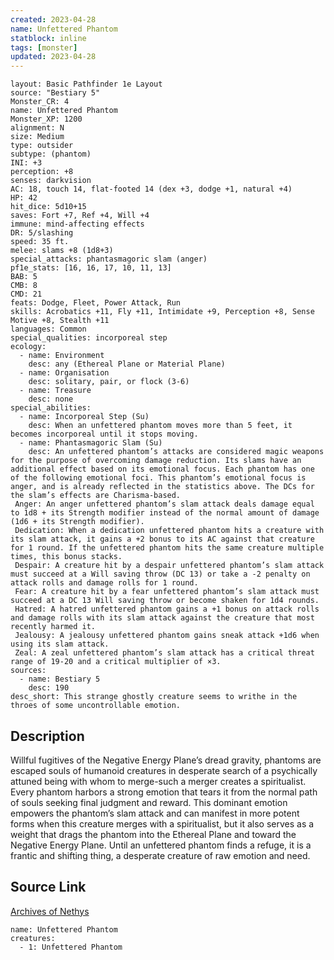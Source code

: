 ```yaml
---
created: 2023-04-28
name: Unfettered Phantom
statblock: inline
tags: [monster]
updated: 2023-04-28
---
```

```statblock
layout: Basic Pathfinder 1e Layout
source: "Bestiary 5"
Monster_CR: 4
name: Unfettered Phantom
Monster_XP: 1200
alignment: N
size: Medium
type: outsider
subtype: (phantom)
INI: +3
perception: +8
senses: darkvision
AC: 18, touch 14, flat-footed 14 (dex +3, dodge +1, natural +4)
HP: 42
hit_dice: 5d10+15
saves: Fort +7, Ref +4, Will +4
immune: mind-affecting effects
DR: 5/slashing
speed: 35 ft.
melee: slams +8 (1d8+3)
special_attacks: phantasmagoric slam (anger)
pf1e_stats: [16, 16, 17, 10, 11, 13]
BAB: 5
CMB: 8
CMD: 21
feats: Dodge, Fleet, Power Attack, Run
skills: Acrobatics +11, Fly +11, Intimidate +9, Perception +8, Sense Motive +8, Stealth +11
languages: Common
special_qualities: incorporeal step
ecology:
  - name: Environment
    desc: any (Ethereal Plane or Material Plane)
  - name: Organisation
    desc: solitary, pair, or flock (3-6)
  - name: Treasure
    desc: none
special_abilities:
  - name: Incorporeal Step (Su)
    desc: When an unfettered phantom moves more than 5 feet, it becomes incorporeal until it stops moving.
  - name: Phantasmagoric Slam (Su)
    desc: An unfettered phantom’s attacks are considered magic weapons for the purpose of overcoming damage reduction. Its slams have an additional effect based on its emotional focus. Each phantom has one of the following emotional foci. This phantom’s emotional focus is anger, and is already reflected in the statistics above. The DCs for the slam’s effects are Charisma-based.
 Anger: An anger unfettered phantom’s slam attack deals damage equal to 1d8 + its Strength modifier instead of the normal amount of damage (1d6 + its Strength modifier).
 Dedication: When a dedication unfettered phantom hits a creature with its slam attack, it gains a +2 bonus to its AC against that creature for 1 round. If the unfettered phantom hits the same creature multiple times, this bonus stacks.
 Despair: A creature hit by a despair unfettered phantom’s slam attack must succeed at a Will saving throw (DC 13) or take a -2 penalty on attack rolls and damage rolls for 1 round.
 Fear: A creature hit by a fear unfettered phantom’s slam attack must succeed at a DC 13 Will saving throw or become shaken for 1d4 rounds.
 Hatred: A hatred unfettered phantom gains a +1 bonus on attack rolls and damage rolls with its slam attack against the creature that most recently harmed it.
 Jealousy: A jealousy unfettered phantom gains sneak attack +1d6 when using its slam attack.
 Zeal: A zeal unfettered phantom’s slam attack has a critical threat range of 19-20 and a critical multiplier of ×3.
sources:
  - name: Bestiary 5
    desc: 190
desc_short: This strange ghostly creature seems to writhe in the throes of some uncontrollable emotion.
```
## Description
Willful fugitives of the Negative Energy Plane’s dread gravity, phantoms are escaped souls of humanoid creatures in desperate search of a psychically attuned being with whom to merge-such a merger creates a spiritualist. Every phantom harbors a strong emotion that tears it from the normal path of souls seeking final judgment and reward. This dominant emotion empowers the phantom’s slam attack and can manifest in more potent forms when this creature merges with a spiritualist, but it also serves as a weight that drags the phantom into the Ethereal Plane and toward the Negative Energy Plane. Until an unfettered phantom finds a refuge, it is a frantic and shifting thing, a desperate creature of raw emotion and need.
## Source Link
[Archives of Nethys](https://aonprd.com/MonsterDisplay.aspx?ItemName=Unfettered%20Phantom)
```encounter-table
name: Unfettered Phantom
creatures:
  - 1: Unfettered Phantom
```
